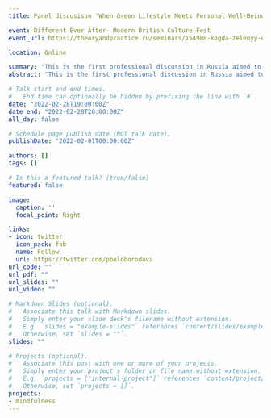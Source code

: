 ```yaml
---
title: Panel discusison 'When Green Lifestyle Meets Personal Well-Being'

event: Different Ever After- Modern British Culture Fest
event_url: https://theoryandpractice.ru/seminars/154908-kogda-zelenyy-obraz-zhizni-vstrechaetsya-s-lichnym-blagopoluchiem

location: Online

summary: "This is the first professional discussion in Russia aimed to unite the topics of sustainable lifestyle and personal well-being."
abstract: "This is the first professional discussion in Russia aimed to unite the topics of sustainable lifestyle and personal well-being. The participants will consider whether the green lifestyle could not only help to save the planet, but also make our personal lives better. As you may have guessed, the participants firmly believe that what is good for the planet is also good for us. They will uncover many non-obviuos aspect of this topic and discuss how to include this narrative in the promotion of green values and habits."

# Talk start and end times.
#   End time can optionally be hidden by prefixing the line with `#`.
date: "2022-02-28T19:00:00Z"
date_end: "2022-02-28T20:00:00Z"
all_day: false

# Schedule page publish date (NOT talk date).
publishDate: "2022-02-01T00:00:00Z"

authors: []
tags: []

# Is this a featured talk? (true/false)
featured: false

image:
  caption: ''
  focal_point: Right

links:
- icon: twitter
  icon_pack: fab
  name: Follow
  url: https://twitter.com/pbeloborodova
url_code: ""
url_pdf: ""
url_slides: ""
url_video: ""

# Markdown Slides (optional).
#   Associate this talk with Markdown slides.
#   Simply enter your slide deck's filename without extension.
#   E.g. `slides = "example-slides"` references `content/slides/example-slides.md`.
#   Otherwise, set `slides = ""`.
slides: ""

# Projects (optional).
#   Associate this post with one or more of your projects.
#   Simply enter your project's folder or file name without extension.
#   E.g. `projects = ["internal-project"]` references `content/project/deep-learning/index.md`.
#   Otherwise, set `projects = []`.
projects:
- mindfulness
---
```

